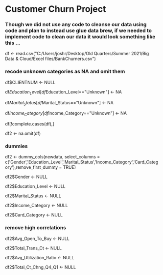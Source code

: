 # Customer Churn Project
### Though we did not use any code to cleanse our data using code and plan to instead use glue data brew, if we needed to implement code to clean our data it would look something like this ...

df <- read.csv("C:/Users/joshr/Desktop/Old Quarters/Summer 2021/Big Data & Cloud/Excel files/BankChurners.csv")

### recode unknown categories as NA and omit them
df$CLIENTNUM <- NULL

df$Education_Level[df$Education_Level=="Unknown"] <- NA

df$Marital_Status[df$Marital_Status=="Unknown"] <- NA

df$Income_Category[df$Income_Category=="Unknown"] <- NA

df[!complete.cases(df),]

df2 <- na.omit(df)

### dummies
df2 <- dummy_cols(newdata, select_columns = c('Gender','Education_Level','Marital_Status','Income_Category','Card_Category'),remove_first_dummy = TRUE)

df2$Gender <- NULL

df2$Education_Level <- NULL

df2$Marital_Status <- NULL

df2$Income_Category <- NULL

df2$Card_Category <- NULL

### remove high correlations
df2$Avg_Open_To_Buy <- NULL

df2$Total_Trans_Ct <- NULL

df2$Avg_Utilization_Ratio <- NULL

df2$Total_Ct_Chng_Q4_Q1 <- NULL
